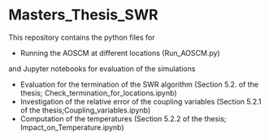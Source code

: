 # Masters_Thesis_SWR

This repository contains the python files for

- Running the AOSCM at different locations (Run_AOSCM.py)

and Jupyter notebooks for evaluation of the simulations

- Evaluation for the termination of the SWR algorithm (Section 5.2. of the thesis; Check_termination_for_locations.ipynb)
- Investigation of the relative error of the coupling variables (Section 5.2.1 of the thesis;Coupling_variables.ipynb)
- Computation of the temperatures (Section 5.2.2 of the thesis; Impact_on_Temperature.ipynb)
